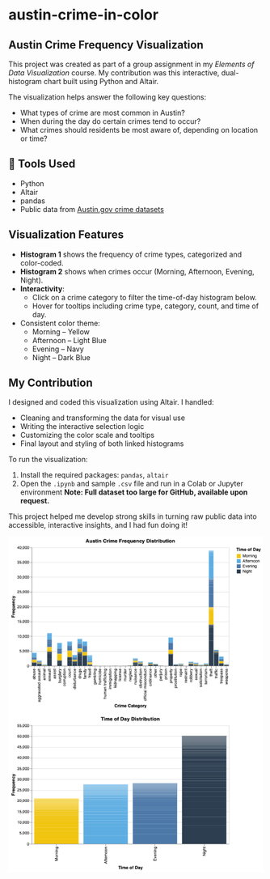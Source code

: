 # austin-crime-in-color
## Austin Crime Frequency Visualization

This project was created as part of a group assignment in my *Elements of Data Visualization* course. My contribution was this interactive, dual-histogram chart built using Python and Altair.

The visualization helps answer the following key questions:
- What types of crime are most common in Austin?
- When during the day do certain crimes tend to occur?
- What crimes should residents be most aware of, depending on location or time?

## 🔧 Tools Used
- Python  
- Altair  
- pandas  
- Public data from [Austin.gov crime datasets](https://data.austintexas.gov/)

## Visualization Features
- **Histogram 1** shows the frequency of crime types, categorized and color-coded.
- **Histogram 2** shows when crimes occur (Morning, Afternoon, Evening, Night).
- **Interactivity**:
  - Click on a crime category to filter the time-of-day histogram below.
  - Hover for tooltips including crime type, category, count, and time of day.
- Consistent color theme:  
  - Morning – Yellow  
  - Afternoon – Light Blue  
  - Evening – Navy  
  - Night – Dark Blue  

## My Contribution
I designed and coded this visualization using Altair. I handled:
- Cleaning and transforming the data for visual use
- Writing the interactive selection logic
- Customizing the color scale and tooltips
- Final layout and styling of both linked histograms

To run the visualization:
1. Install the required packages: `pandas`, `altair`
2. Open the `.ipynb` and sample `.csv` file and run in a Colab or Jupyter environment
**Note: Full dataset too large for GitHub, available upon request.**

This project helped me develop strong skills in turning raw public data into accessible, interactive insights, and I had fun doing it!


![Austin Crime Histogram](visualization.png)
